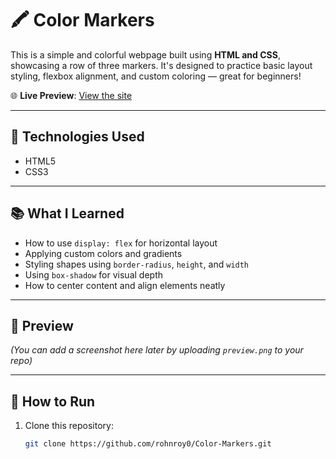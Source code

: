 # 🖍️ Color Markers

This is a simple and colorful webpage built using **HTML and CSS**, showcasing a row of three markers. It's designed to practice basic layout styling, flexbox alignment, and custom coloring — great for beginners!

🌐 **Live Preview**: [View the site](https://rohnroy0.github.io/Color-Markers/)

---

## 🔧 Technologies Used

- HTML5
- CSS3

---

## 📚 What I Learned

- How to use `display: flex` for horizontal layout
- Applying custom colors and gradients
- Styling shapes using `border-radius`, `height`, and `width`
- Using `box-shadow` for visual depth
- How to center content and align elements neatly

---

## 📸 Preview

*(You can add a screenshot here later by uploading `preview.png` to your repo)*

---

## 🚀 How to Run

1. Clone this repository:
   ```bash
   git clone https://github.com/rohnroy0/Color-Markers.git
